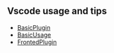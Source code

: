## Vscode usage and tips

- [BasicPlugin](./BasicPlugin.md)
- [BasicUsage](./BasicUsage.md)
- [FrontedPlugin](./FrontedPlugin.md)
